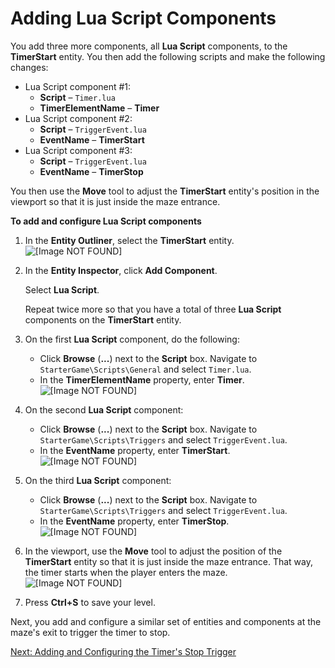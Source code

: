# Adding Lua Script Components<a name="scripting-timer-add-lua"></a>

You add three more components, all **Lua Script** components, to the **TimerStart** entity\. You then add the following scripts and make the following changes:
+ Lua Script component \#1:
  + **Script** – `Timer.lua`
  + **TimerElementName** – **Timer**
+ Lua Script component \#2:
  + **Script** – `TriggerEvent.lua`
  + **EventName** – **TimerStart**
+ Lua Script component \#3:
  + **Script** – `TriggerEvent.lua`
  + **EventName** – **TimerStop**

You then use the **Move** tool to adjust the **TimerStart** entity's position in the viewport so that it is just inside the maze entrance\.

**To add and configure Lua Script components**

1. In the **Entity Outliner**, select the **TimerStart** entity\.  
![\[Image NOT FOUND\]](http://docs.aws.amazon.com/lumberyard/latest/gettingstartedguide/images/scripting-timer-add-components-timerstart.png)

1. In the **Entity Inspector**, click **Add Component**\.

   Select **Lua Script**\.

   Repeat twice more so that you have a total of three **Lua Script** components on the **TimerStart** entity\.

1. On the first **Lua Script** component, do the following:
   + Click **Browse** \(**\.\.\.**\) next to the **Script** box\. Navigate to `StarterGame\Scripts\General` and select `Timer.lua`\.
   + In the **TimerElementName** property, enter **Timer**\.  
![\[Image NOT FOUND\]](http://docs.aws.amazon.com/lumberyard/latest/gettingstartedguide/images/scripting-timer-add-lua-lua1.png)

1. On the second **Lua Script** component:
   + Click **Browse** \(**\.\.\.**\) next to the **Script** box\. Navigate to `StarterGame\Scripts\Triggers` and select `TriggerEvent.lua`\.
   + In the **EventName** property, enter **TimerStart**\.  
![\[Image NOT FOUND\]](http://docs.aws.amazon.com/lumberyard/latest/gettingstartedguide/images/scripting-timer-add-lua-lua2.png)

1. On the third **Lua Script** component:
   + Click **Browse** \(**\.\.\.**\) next to the **Script** box\. Navigate to `StarterGame\Scripts\Triggers` and select `TriggerEvent.lua`\.
   + In the **EventName** property, enter **TimerStop**\.  
![\[Image NOT FOUND\]](http://docs.aws.amazon.com/lumberyard/latest/gettingstartedguide/images/scripting-timer-add-lua-lua3.png)

1. In the viewport, use the **Move** tool to adjust the position of the **TimerStart** entity so that it is just inside the maze entrance\. That way, the timer starts when the player enters the maze\.  
![\[Image NOT FOUND\]](http://docs.aws.amazon.com/lumberyard/latest/gettingstartedguide/images/scripting-timer-add-lua-move.png)

1. Press **Ctrl\+S** to save your level\.

Next, you add and configure a similar set of entities and components at the maze's exit to trigger the timer to stop\.

[Next: Adding and Configuring the Timer's Stop Trigger](scripting-timer-add-stop.md)